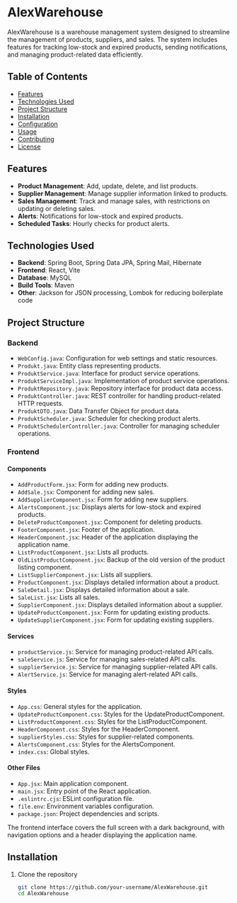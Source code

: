 # AlexWarehouse

AlexWarehouse is a warehouse management system designed to streamline the management of products, suppliers, and sales. The system includes features for tracking low-stock and expired products, sending notifications, and managing product-related data efficiently.

## Table of Contents
- [Features](#features)
- [Technologies Used](#technologies-used)
- [Project Structure](#project-structure)
- [Installation](#installation)
- [Configuration](#configuration)
- [Usage](#usage)
- [Contributing](#contributing)
- [License](#license)

## Features
- **Product Management**: Add, update, delete, and list products.
- **Supplier Management**: Manage supplier information linked to products.
- **Sales Management**: Track and manage sales, with restrictions on updating or deleting sales.
- **Alerts**: Notifications for low-stock and expired products.
- **Scheduled Tasks**: Hourly checks for product alerts.

## Technologies Used
- **Backend**: Spring Boot, Spring Data JPA, Spring Mail, Hibernate
- **Frontend**: React, Vite
- **Database**: MySQL
- **Build Tools**: Maven
- **Other**: Jackson for JSON processing, Lombok for reducing boilerplate code

## Project Structure
### Backend
- `WebConfig.java`: Configuration for web settings and static resources.
- `Produkt.java`: Entity class representing products.
- `ProduktService.java`: Interface for product service operations.
- `ProduktServiceImpl.java`: Implementation of product service operations.
- `ProduktRepository.java`: Repository interface for product data access.
- `ProduktController.java`: REST controller for handling product-related HTTP requests.
- `ProduktDTO.java`: Data Transfer Object for product data.
- `ProduktScheduler.java`: Scheduler for checking product alerts.
- `ProduktSchedulerController.java`: Controller for managing scheduler operations.

### Frontend
#### Components
- `AddProductForm.jsx`: Form for adding new products.
- `AddSale.jsx`: Component for adding new sales.
- `AddSupplierComponent.jsx`: Form for adding new suppliers.
- `AlertsComponent.jsx`: Displays alerts for low-stock and expired products.
- `DeleteProductComponent.jsx`: Component for deleting products.
- `FooterComponent.jsx`: Footer of the application.
- `HeaderComponent.jsx`: Header of the application displaying the application name.
- `ListProductComponent.jsx`: Lists all products.
- `OldListProductComponent.jsx`: Backup of the old version of the product listing component.
- `ListSupplierComponent.jsx`: Lists all suppliers.
- `ProductComponent.jsx`: Displays detailed information about a product.
- `SaleDetail.jsx`: Displays detailed information about a sale.
- `SaleList.jsx`: Lists all sales.
- `SupplierComponent.jsx`: Displays detailed information about a supplier.
- `UpdateProductComponent.jsx`: Form for updating existing products.
- `UpdateSupplierComponent.jsx`: Form for updating existing suppliers.

#### Services
- `productService.js`: Service for managing product-related API calls.
- `saleService.js`: Service for managing sales-related API calls.
- `supplierService.js`: Service for managing supplier-related API calls.
- `AlertService.js`: Service for managing alert-related API calls.

#### Styles
- `App.css`: General styles for the application.
- `UpdateProductComponent.css`: Styles for the UpdateProductComponent.
- `ListProductComponent.css`: Styles for the ListProductComponent.
- `HeaderComponent.css`: Styles for the HeaderComponent.
- `supplierStyles.css`: Styles for supplier-related components.
- `AlertsComponent.css`: Styles for the AlertsComponent.
- `index.css`: Global styles.

#### Other Files
- `App.jsx`: Main application component.
- `main.jsx`: Entry point of the React application.
- `.eslintrc.cjs`: ESLint configuration file.
- `file.env`: Environment variables configuration.
- `package.json`: Project dependencies and scripts.

The frontend interface covers the full screen with a dark background, with navigation options and a header displaying the application name.

## Installation
1. Clone the repository
   ```bash
   git clone https://github.com/your-username/AlexWarehouse.git
   cd AlexWarehouse
